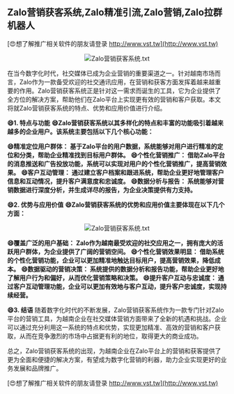 ## **Zalo营销获客系统,Zalo精准引流,Zalo营销,Zalo拉群机器人**

[😍想了解推广相关软件的朋友请登录 http://www.vst.tw](http://www.vst.tw)

 <center><img src="https://vst.tw/MP4/tuiguang/png/1.png" alt="Zalo营销获客系统.txt"></center>

在当今数字化时代，社交媒体已成为企业营销的重要渠道之一。针对越南市场而言，Zalo作为一款备受欢迎的社交通讯应用，在营销和获客方面发挥着越来越重要的作用。Zalo营销获客系统正是针对这一需求而诞生的工具，它为企业提供了全方位的解决方案，帮助他们在Zalo平台上实现更有效的营销和客户获取。本文将就Zalo营销获客系统的特点、优势和应用价值进行介绍。

**😄1. 特点与功能**
**😄Zalo营销获客系统以其多样化的特点和丰富的功能吸引着越来越多的企业用户。该系统主要包括以下几个核心功能：**

**😄精准定位用户群体： 基于Zalo平台的用户数据，系统能够对用户进行精准的定位和分类，帮助企业精准找到目标用户群体。**
**😄个性化营销推广： 借助Zalo平台的消息推送和广告投放功能，系统可以实现对用户的个性化营销推广，提高营销效果。**
**😄客户互动管理： 通过建立客户档案和跟进系统，帮助企业更好地管理客户信息和互动情况，提升客户满意度和忠诚度。**
**😄数据分析与报告： 系统能够对营销数据进行深度分析，并生成详尽的报告，为企业决策提供有力支持。**

**😄2. 优势与应用价值**
**😄Zalo营销获客系统的优势和应用价值主要体现在以下几个方面：**

 <center><img src="https://vst.tw/MP4/tuiguang/png/3.png" alt="Zalo营销获客系统.txt"></center>

**😄覆盖广泛的用户基础： Zalo作为越南最受欢迎的社交应用之一，拥有庞大的活跃用户群体，为企业提供了广阔的营销空间。**
**😄个性化营销效果明显： 借助系统的个性化营销功能，企业可以更加精准地触达目标用户，提高营销效果，降低成本。**
**😄数据驱动的营销决策： 系统提供的数据分析和报告功能，帮助企业更好地了解用户行为和偏好，从而优化营销策略和决策。**
**😄提升客户互动与忠诚度： 通过客户互动管理功能，企业可以更加有效地与客户互动，提升客户忠诚度，实现持续经营。**

**😄3. 结语**
随着数字化时代的不断发展，Zalo营销获客系统作为一款专门针对Zalo平台的营销工具，为越南企业在社交媒体营销方面带来了全新的机遇和挑战。企业可以通过充分利用这一系统的特点和优势，实现更加精准、高效的营销和客户获取，从而在竞争激烈的市场中占据更有利的地位，取得更大的商业成功。

总之，Zalo营销获客系统的出现，为越南企业在Zalo平台上的营销和获客提供了更为全面和便捷的解决方案，有望成为数字化营销的利器，助力企业实现更好的业务发展和品牌推广。

[😍想了解推广相关软件的朋友请登录 http://www.vst.tw](http://www.vst.tw)



